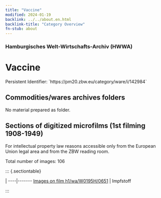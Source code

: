 ```yaml
---
title: "Vaccine"
modified: 2024-01-19
backlink: ../../about.en.html
backlink-title: "Category Overview"
fn-stub: about
---
```


### Hamburgisches Welt-Wirtschafts-Archiv (HWWA)

# Vaccine

<div class="hint">Persistent Identifier: `https://pm20.zbw.eu/category/ware/i/142984`</div>







## Commodities/wares archives folders





No material prepared as folder.



<a id="filmsections" />

## Sections of digitized microfilms (1st filming 1908-1949)

<p>For intellectual property law reasons accessible only from the European Union legal area and from the ZBW reading room.</p>



<p>Total number of images: 106</p>




::: {.sectiontable}

 | 
----|-------
<a class="btn" href="https://pm20.zbw.eu/film/h1/wa/W0195H/0651" rel="nofollow">Images on film h1/wa/W0195H/0651</a> | Impfstoff


:::
















